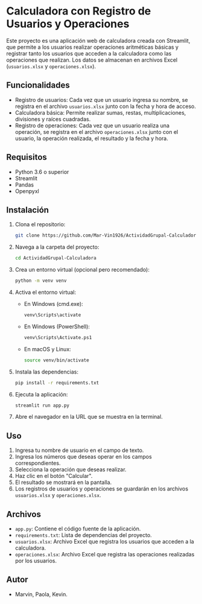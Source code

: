 # Calculadora con Registro de Usuarios y Operaciones

Este proyecto es una aplicación web de calculadora creada con Streamlit, que permite a los usuarios realizar operaciones aritméticas básicas y registrar tanto los usuarios que acceden a la calculadora como las operaciones que realizan. Los datos se almacenan en archivos Excel (`usuarios.xlsx` y `operaciones.xlsx`).

## Funcionalidades

* Registro de usuarios: Cada vez que un usuario ingresa su nombre, se registra en el archivo `usuarios.xlsx` junto con la fecha y hora de acceso.
* Calculadora básica: Permite realizar sumas, restas, multiplicaciones, divisiones y raíces cuadradas.
* Registro de operaciones: Cada vez que un usuario realiza una operación, se registra en el archivo `operaciones.xlsx` junto con el usuario, la operación realizada, el resultado y la fecha y hora.

## Requisitos

* Python 3.6 o superior
* Streamlit
* Pandas
* Openpyxl

## Instalación

1.  Clona el repositorio:

    ```bash
    git clone https://github.com/Mar-Vin1926/ActividadGrupal-Calculadora.git
    ```

2.  Navega a la carpeta del proyecto:

    ```bash
    cd ActividadGrupal-Calculadora
    ```

3.  Crea un entorno virtual (opcional pero recomendado):

    ```bash
    python -m venv venv
    ```

4.  Activa el entorno virtual:

    * En Windows (cmd.exe):

        ```bash
        venv\Scripts\activate
        ```

    * En Windows (PowerShell):

        ```bash
        venv\Scripts\Activate.ps1
        ```

    * En macOS y Linux:

        ```bash
        source venv/bin/activate
        ```

5.  Instala las dependencias:

    ```bash
    pip install -r requirements.txt
    ```

6.  Ejecuta la aplicación:

    ```bash
    streamlit run app.py
    ```

7.  Abre el navegador en la URL que se muestra en la terminal.

## Uso

1.  Ingresa tu nombre de usuario en el campo de texto.
2.  Ingresa los números que deseas operar en los campos correspondientes.
3.  Selecciona la operación que deseas realizar.
4.  Haz clic en el botón "Calcular".
5.  El resultado se mostrará en la pantalla.
6.  Los registros de usuarios y operaciones se guardarán en los archivos `usuarios.xlsx` y `operaciones.xlsx`.

## Archivos

* `app.py`: Contiene el código fuente de la aplicación.
* `requirements.txt`: Lista de dependencias del proyecto.
* `usuarios.xlsx`: Archivo Excel que registra los usuarios que acceden a la calculadora.
* `operaciones.xlsx`: Archivo Excel que registra las operaciones realizadas por los usuarios.

## Autor

* Marvin, Paola, Kevin.